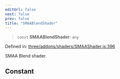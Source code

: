 ```yaml
---
editUrl: false
next: false
prev: false
title: "SMAABlendShader"
---
```


> `const` **SMAABlendShader**: `any`

Defined in: [three/addons/shaders/SMAAShader.js:396](https://github.com/DefinitelyMaybe/three-i18n/blob/fa57b79433d1c349ffb23a78727299c8d4190136/three/addons/shaders/SMAAShader.js#L396)

SMAA Blend shader.

## Constant
